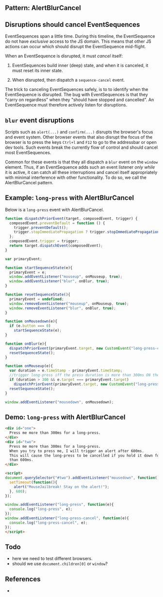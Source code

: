 ## Pattern: AlertBlurCancel

## Disruptions should cancel EventSequences

EventSequences span a little time. During this timeline, the EventSequence do not have *exclusive* 
access to the JS domain. This means that other JS actions can occur which should disrupt the 
EventSequence mid-flight.

When an EventSequence is disrupted, it must *cancel* itself:

1. EventSequences build inner (deep) state, and when it is canceled, it must reset its inner state.

2. When disrupted, then dispatch a `sequence-cancel` event.

The trick to canceling EventSequences safely, is to to identify when the EventSequence is disrupted.
The bug with EventSequences is that they "carry on regardless" when they "should have stopped and
cancelled". An EventSequence must therefore actively listen for disruptions.

## `blur` event disruptions

Scripts such as `alert(...)` and `confirm(...)` disrupts the browser's focus and event system.
Other browser events that also disrupt the focus of the browser is to press the keys `Ctrl+l` and `F12` 
to go to the addressbar or open dev tools. Such events break the currently flow of control and should 
cancel most EventSequences.

Common for these events is that they all dispatch a `blur` event on the `window` element. 
Thus, if an EventSequence adds such an event listener *only while* it is active, it can catch all these
interruptions and cancel itself appropriately with minimal interference with other functionality.
To do so, we call the AlertBlurCancel pattern.

## Example: `long-press` with AlertBlurCancel

Below is a `long-press` event with AlertBlurCancel.

```javascript
function dispatchPriorEvent(target, composedEvent, trigger) {
  composedEvent.preventDefault = function () {
    trigger.preventDefault();
    trigger.stopImmediatePropagation ? trigger.stopImmediatePropagation() : trigger.stopPropagation();
  };
  composedEvent.trigger = trigger;
  return target.dispatchEvent(composedEvent);
}

var primaryEvent;                                               

function startSequenceState(e){                                 
  primaryEvent = e;                                     
  window.addEventListener("mouseup", onMouseup, true);             
  window.addEventListener("blur", onBlur, true);                      
}

function resetSequenceState(){
  primaryEvent = undefined;                                     
  window.removeEventListener("mouseup", onMouseup, true);             
  window.removeEventListener("blur", onBlur, true);                   
}

function onMousedown(e){                                        
  if (e.button === 0)                                                 
    startSequenceState(e);                                             
}

function onBlur(e){                                                   
  dispatchPriorEvent(primaryEvent.target, new CustomEvent("long-press-cancel", {bubbles: true, composed: true, detail: duration}), e);
  resetSequenceState();                                         
}

function onMouseup(e){                                          
  var duration = e.timeStamp - primaryEvent.timeStamp;
  //trigger long-press iff the press duration is more than 300ms ON the exact same mouse event target.
  if (duration > 300 && e.target === primaryEvent.target)       
    dispatchPriorEvent(primaryEvent.target, new CustomEvent("long-press", {bubbles: true, composed: true, detail: duration}), e);
  resetSequenceState();                                         
}

window.addEventListener("mousedown", onMousedown);              
```

## Demo: `long-press` with AlertBlurCancel

```html
<div id="one">
  Press me more than 300ms for a long-press.
</div>
<div id="two">
  Press me more than 300ms for a long-press.
  When you try to press me, I will trigger an alert after 600ms.
  This will cause the long-press to be cancelled if you hold it down for more
  than 600ms.
</div>

<script>
document.querySelector("#two").addEventListener("mousedown", function(){
  setTimeout(function(){
    alert("MouseJailbreak! Stay on the alert!");
  }, 600);
});

window.addEventListener("long-press", function(e){
  console.log("long-press", e);
});
window.addEventListener("long-press-cancel", function(e){
  console.log("long-press-cancel", e);
});
</script>
```

## Todo

 * here we need to test different browsers.
 * should we use `document.children[0]` or `window`?

## References

 * 
